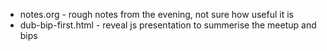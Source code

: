 - notes.org - rough notes from the evening, not sure how useful it is
- dub-bip-first.html - reveal js presentation to summerise the meetup and bips 
